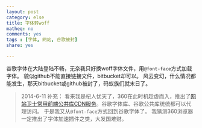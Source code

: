 ```yaml
---
layout: post 
category: else
title: 字体转woff
matheq: no
comments: yes
tags : [字体, 网站, 谷歌被封] 
share: yes

---
```

谷歌字体在大陆登陆不畅，无奈我只好换woff字体文件，用`@font-face`方式加载字体。
貌似github不能直接链接文件，bitbucket却可以。
风云变幻，什么情况都能发生，那天bitbucket或github被封了，码蚁族们就末日了。

> 2014-6-11 补充：
> 看来我是杞人忧天了，360在此时机趁虚而入，推出了[网站卫士常用前端公共库CDN服务](http://libs.useso.com/)。谷歌字体库、谷歌公共库统统都可以代理访问。
> 于是我又从`@font-face`方式回到谷歌字体了。
> 我猜测360浏览器一定推出了字体加速插件之类，大发国难财。

